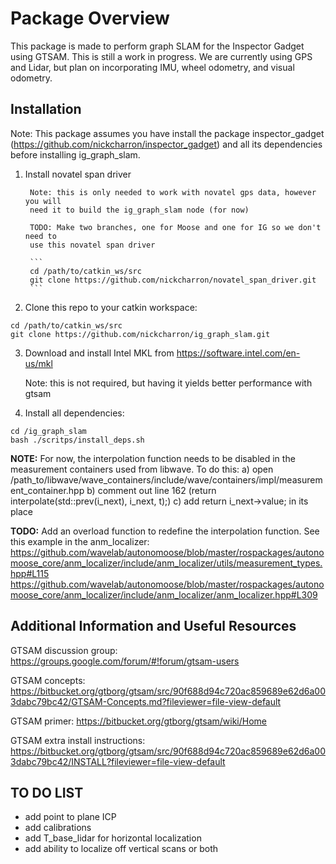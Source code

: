 # Package Overview
This package is made to perform graph SLAM for the Inspector Gadget using GTSAM.
This is still a work in progress. We are currently using GPS and Lidar, but plan
on incorporating IMU, wheel odometry, and visual odometry.

## Installation
Note: This package assumes you have install the package inspector_gadget
(https://github.com/nickcharron/inspector_gadget) and all its dependencies
before installing ig_graph_slam.

1. Install novatel span driver

		Note: this is only needed to work with novatel gps data, however you will
		need it to build the ig_graph_slam node (for now)

		TODO: Make two branches, one for Moose and one for IG so we don't need to
		use this novatel span driver

		```
		cd /path/to/catkin_ws/src
		git clone https://github.com/nickcharron/novatel_span_driver.git
		```

2. Clone this repo to your catkin workspace:

```
cd /path/to/catkin_ws/src
git clone https://github.com/nickcharron/ig_graph_slam.git
```

3. Download and install Intel MKL from https://software.intel.com/en-us/mkl

	 Note: this is not required, but having it yields better performance with gtsam

4. Install all dependencies:

```
cd /ig_graph_slam
bash ./scritps/install_deps.sh
```
**NOTE:** For now, the interpolation function needs to be disabled in the measurement
containers used from libwave. To do this:
a) open /path_to/libwave/wave_containers/include/wave/containers/impl/measurement_container.hpp
b) comment out line 162 (return interpolate(std::prev(i_next), i_next, t);)
c) add return i_next->value; in its place

**TODO:** Add an overload function to redefine the interpolation function. See
this example in the anm_localizer:
 	https://github.com/wavelab/autonomoose/blob/master/rospackages/autonomoose_core/anm_localizer/include/anm_localizer/utils/measurement_types.hpp#L115
	https://github.com/wavelab/autonomoose/blob/master/rospackages/autonomoose_core/anm_localizer/include/anm_localizer/anm_localizer.hpp#L309

## Additional Information and Useful Resources

GTSAM discussion group: https://groups.google.com/forum/#!forum/gtsam-users

GTSAM concepts: https://bitbucket.org/gtborg/gtsam/src/90f688d94c720ac859689e62d6a003dabc79bc42/GTSAM-Concepts.md?fileviewer=file-view-default

GTSAM primer: https://bitbucket.org/gtborg/gtsam/wiki/Home

GTSAM extra install instructions: https://bitbucket.org/gtborg/gtsam/src/90f688d94c720ac859689e62d6a003dabc79bc42/INSTALL?fileviewer=file-view-default

## TO DO LIST
- add point to plane ICP
- add calibrations
- add T_base_lidar for horizontal localization
- add ability to localize off vertical scans or both
